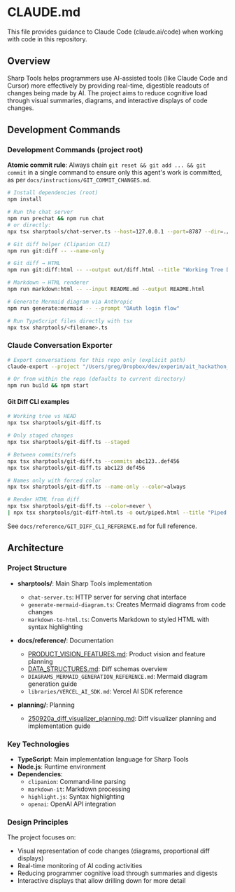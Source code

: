 # CLAUDE.md

This file provides guidance to Claude Code (claude.ai/code) when working with code in this repository.

## Overview

Sharp Tools helps programmers use AI-assisted tools (like Claude Code and Cursor) more effectively by providing real-time, digestible readouts of changes being made by AI. The project aims to reduce cognitive load through visual summaries, diagrams, and interactive displays of code changes.

## Development Commands

### Development Commands (project root)

**Atomic commit rule**: Always chain `git reset && git add ... && git commit` in a single command to ensure only this agent's work is committed, as per `docs/instructions/GIT_COMMIT_CHANGES.md`.

```bash
# Install dependencies (root)
npm install

# Run the chat server
npm run prechat && npm run chat
# or directly:
npx tsx sharptools/chat-server.ts --host=127.0.0.1 --port=8787 --dir=./sharptools/chat

# Git diff helper (Clipanion CLI)
npm run git:diff -- --name-only

# Git diff → HTML
npm run git:diff:html -- --output out/diff.html --title "Working Tree Diff"

# Markdown → HTML renderer
npm run markdown:html -- --input README.md --output README.html

# Generate Mermaid diagram via Anthropic
npm run generate:mermaid -- --prompt "OAuth login flow"

# Run TypeScript files directly with tsx
npx tsx sharptools/<filename>.ts
```

### Claude Conversation Exporter

```bash
# Export conversations for this repo only (explicit path)
claude-export --project "/Users/greg/Dropbox/dev/experim/ait_hackathon_sharptools" --output ./claude-exports

# Or from within the repo (defaults to current directory)
npm run build && npm start
```

#### Git Diff CLI examples

```bash
# Working tree vs HEAD
npx tsx sharptools/git-diff.ts

# Only staged changes
npx tsx sharptools/git-diff.ts --staged

# Between commits/refs
npx tsx sharptools/git-diff.ts --commits abc123..def456
npx tsx sharptools/git-diff.ts abc123 def456

# Names only with forced color
npx tsx sharptools/git-diff.ts --name-only --color=always

# Render HTML from diff
npx tsx sharptools/git-diff.ts --color=never \
| npx tsx sharptools/git-diff-html.ts -o out/piped.html --title "Piped Git Diff"
```

See `docs/reference/GIT_DIFF_CLI_REFERENCE.md` for full reference.

## Architecture

### Project Structure

- **sharptools/**: Main Sharp Tools implementation
  - `chat-server.ts`: HTTP server for serving chat interface
  - `generate-mermaid-diagram.ts`: Creates Mermaid diagrams from code changes
  - `markdown-to-html.ts`: Converts Markdown to styled HTML with syntax highlighting


- **docs/reference/**: Documentation
  - [PRODUCT_VISION_FEATURES.md](docs/reference/PRODUCT_VISION_FEATURES.md): Product vision and feature planning
  - [DATA_STRUCTURES.md](docs/reference/DATA_STRUCTURES.md): Diff schemas overview
  - `DIAGRAMS_MERMAID_GENERATION_REFERENCE.md`: Mermaid diagram generation guide
  - `libraries/VERCEL_AI_SDK.md`: Vercel AI SDK reference

- **planning/**: Planning
  - [250920a_diff_visualizer_planning.md](planning/250920a_diff_visualizer_planning.md): Diff visualizer planning and implementation guide

### Key Technologies

- **TypeScript**: Main implementation language for Sharp Tools
- **Node.js**: Runtime environment
- **Dependencies**:
  - `clipanion`: Command-line parsing
  - `markdown-it`: Markdown processing
  - `highlight.js`: Syntax highlighting
  - `openai`: OpenAI API integration

### Design Principles

The project focuses on:
- Visual representation of code changes (diagrams, proportional diff displays)
- Real-time monitoring of AI coding activities
- Reducing programmer cognitive load through summaries and digests
- Interactive displays that allow drilling down for more detail